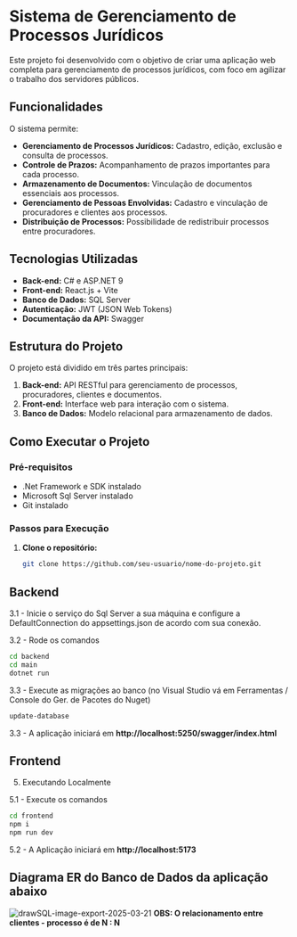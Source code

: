 # Sistema de Gerenciamento de Processos Jurídicos

Este projeto foi desenvolvido com o objetivo de criar uma aplicação web completa para gerenciamento de processos jurídicos, com foco em agilizar o trabalho dos servidores públicos.

## Funcionalidades

O sistema permite:

- **Gerenciamento de Processos Jurídicos:** Cadastro, edição, exclusão e consulta de processos.
- **Controle de Prazos:** Acompanhamento de prazos importantes para cada processo.
- **Armazenamento de Documentos:** Vinculação de documentos essenciais aos processos.
- **Gerenciamento de Pessoas Envolvidas:** Cadastro e vinculação de procuradores e clientes aos processos.
- **Distribuição de Processos:** Possibilidade de redistribuir processos entre procuradores.

## Tecnologias Utilizadas

- **Back-end:** C# e ASP.NET 9
- **Front-end:** React.js + Vite 
- **Banco de Dados:** SQL Server
- **Autenticação:** JWT (JSON Web Tokens)
- **Documentação da API:** Swagger


## Estrutura do Projeto

O projeto está dividido em três partes principais:

1. **Back-end:** API RESTful para gerenciamento de processos, procuradores, clientes e documentos.
2. **Front-end:** Interface web para interação com o sistema.
3. **Banco de Dados:** Modelo relacional para armazenamento de dados.

## Como Executar o Projeto

### Pré-requisitos

- .Net Framework e SDK instalado
- Microsoft Sql Server instalado 
- Git instalado


### Passos para Execução

1. **Clone o repositório:**

   ```bash
   git clone https://github.com/seu-usuario/nome-do-projeto.git
   ```
   
## Backend

3.1 - Inicie o serviço do Sql Server a sua máquina e configure a DefaultConnection do appsettings.json de acordo com sua conexão.

3.2 - Rode os comandos

```bash
cd backend
cd main
dotnet run
```

3.3 - Execute as migrações ao banco (no Visual Studio vá em Ferramentas / Console do Ger. de Pacotes do Nuget)

```bash
update-database
```

3.3 - A aplicação iniciará em **http://localhost:5250/swagger/index.html**

## Frontend
   
5. Executando Localmente

5.1 - Execute os comandos 

```bash
cd frontend
npm i
npm run dev
```
5.2 - A Aplicação iniciará em **http://localhost:5173**

## Diagrama ER do Banco de Dados da aplicação abaixo 
![drawSQL-image-export-2025-03-21](https://github.com/user-attachments/assets/37d1d3ca-7500-4f52-baa3-a69394aee3cf)
**OBS: O relacionamento entre clientes - processo é de N : N**





